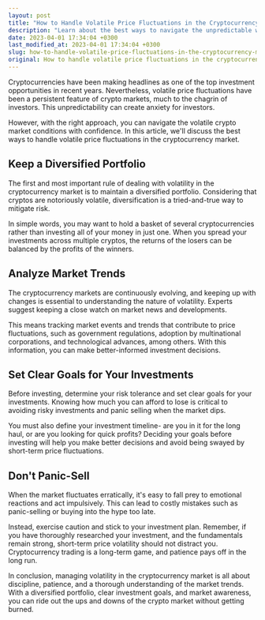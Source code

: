 ```yaml
---
layout: post
title: "How to Handle Volatile Price Fluctuations in the Cryptocurrency Market?"
description: "Learn about the best ways to navigate the unpredictable waters of cryptocurrency trading and investments amidst the volatile market conditions."
date: 2023-04-01 17:34:04 +0300
last_modified_at: 2023-04-01 17:34:04 +0300
slug: how-to-handle-volatile-price-fluctuations-in-the-cryptocurrency-market
original: How to handle volatile price fluctuations in the cryptocurrency market?
---
```

Cryptocurrencies have been making headlines as one of the top investment opportunities in recent years. Nevertheless, volatile price fluctuations have been a persistent feature of crypto markets, much to the chagrin of investors. This unpredictability can create anxiety for investors.

However, with the right approach, you can navigate the volatile crypto market conditions with confidence. In this article, we'll discuss the best ways to handle volatile price fluctuations in the cryptocurrency market.

## Keep a Diversified Portfolio

The first and most important rule of dealing with volatility in the cryptocurrency market is to maintain a diversified portfolio. Considering that cryptos are notoriously volatile, diversification is a tried-and-true way to mitigate risk.

In simple words, you may want to hold a basket of several cryptocurrencies rather than investing all of your money in just one. When you spread your investments across multiple cryptos, the returns of the losers can be balanced by the profits of the winners.

## Analyze Market Trends

The cryptocurrency markets are continuously evolving, and keeping up with changes is essential to understanding the nature of volatility. Experts suggest keeping a close watch on market news and developments.

This means tracking market events and trends that contribute to price fluctuations, such as government regulations, adoption by multinational corporations, and technological advances, among others. With this information, you can make better-informed investment decisions.

## Set Clear Goals for Your Investments

Before investing, determine your risk tolerance and set clear goals for your investments. Knowing how much you can afford to lose is critical to avoiding risky investments and panic selling when the market dips.

You must also define your investment timeline- are you in it for the long haul, or are you looking for quick profits? Deciding your goals before investing will help you make better decisions and avoid being swayed by short-term price fluctuations.

## Don't Panic-Sell

When the market fluctuates erratically, it's easy to fall prey to emotional reactions and act impulsively. This can lead to costly mistakes such as panic-selling or buying into the hype too late.

Instead, exercise caution and stick to your investment plan. Remember, if you have thoroughly researched your investment, and the fundamentals remain strong, short-term price volatility should not distract you. Cryptocurrency trading is a long-term game, and patience pays off in the long run.

In conclusion, managing volatility in the cryptocurrency market is all about discipline, patience, and a thorough understanding of the market trends. With a diversified portfolio, clear investment goals, and market awareness, you can ride out the ups and downs of the crypto market without getting burned.